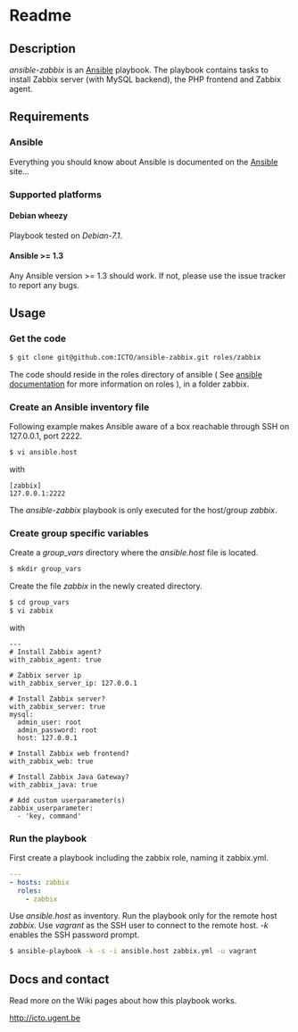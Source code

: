 # Readme

## Description

*ansible-zabbix* is an [Ansible](http://ansible.cc) playbook.
The playbook contains tasks to install Zabbix server (with MySQL backend), the PHP frontend and Zabbix agent.

## Requirements

### Ansible

Everything you should know about Ansible is documented on the [Ansible](http://ansible.cc/docs/gettingstarted.html) site...

### Supported platforms

#### Debian wheezy

Playbook tested on *Debian-7.1*.

#### Ansible >= 1.3

Any Ansible version >= 1.3 should work. If not, please use the issue tracker to report any bugs.

## Usage

### Get the code

```bash
$ git clone git@github.com:ICTO/ansible-zabbix.git roles/zabbix
```

The code should reside in the roles directory of ansible ( See [ansible documentation](http://www.ansibleworks.com/docs/playbooks.html#roles) for more information on roles ), in a folder zabbix.

### Create an Ansible inventory file

Following example makes Ansible aware of a box reachable through SSH on 127.0.0.1, port 2222.

```bash
$ vi ansible.host
```

with

```
[zabbix]
127.0.0.1:2222
```

The *ansible-zabbix* playbook is only executed for the host/group *zabbix*.

### Create group specific variables

Create a *group_vars* directory where the *ansible.host* file is located.

```bash
$ mkdir group_vars
```

Create the file *zabbix* in the newly created directory.

```bash
$ cd group_vars
$ vi zabbix
```

with

```
---
# Install Zabbix agent?
with_zabbix_agent: true

# Zabbix server ip
with_zabbix_server_ip: 127.0.0.1

# Install Zabbix server?
with_zabbix_server: true
mysql:
  admin_user: root
  admin_password: root
  host: 127.0.0.1

# Install Zabbix web frontend?
with_zabbix_web: true

# Install Zabbix Java Gateway?
with_zabbix_java: true

# Add custom userparameter(s)
zabbix_userparameter:
  - 'key, command'
```

### Run the playbook

First create a playbook including the zabbix role, naming it zabbix.yml.

```yml
---
- hosts: zabbix
  roles:
    - zabbix
```

Use *ansible.host* as inventory. Run the playbook only for the remote host *zabbix*. Use *vagrant* as the SSH user to connect to the remote host. *-k* enables the SSH password prompt.

```bash
$ ansible-playbook -k -s -i ansible.host zabbix.yml -u vagrant
```

## Docs and contact

Read more on the Wiki pages about how this playbook works.

http://icto.ugent.be
